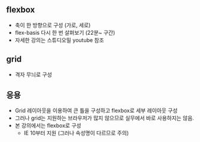 ## flexbox

-   축이 한 방향으로 구성 (가로, 세로)
-   flex-basis 다시 한 번 살펴보기 (22분~ 구간)
-   자세한 강의는 스튜디오밀 youtube 참조

## grid

-   격자 무늬로 구성

## 응용

-   Grid 레이아웃을 이용하여 큰 틀을 구성하고 flexbox로 세부 레이아웃 구성
-   그러나 grid는 지원하는 브라우저가 많지 않으므로 실무에서 바로 사용하지는 않음.
-   본 강의에서는 flexbox로 구성
    -   IE 10부터 지원 (그러나 속성명이 다르므로 주의)
